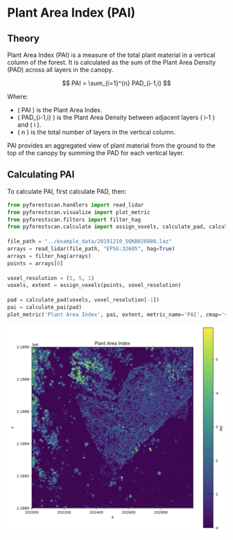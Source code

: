 # Plant Area Index (PAI)

## Theory

Plant Area Index (PAI) is a measure of the total plant material in a vertical column of the forest. It is calculated as the sum of the Plant Area Density (PAD) across all layers in the canopy.

$$ PAI = \sum_{i=1}^{n} PAD_{i-1,i} $$

Where:
-   \( PAI \) is the Plant Area Index.
-   \( PAD_{i-1,i} \) is the Plant Area Density between adjacent layers \( i-1 \) and \( i \).
-   \( n \) is the total number of layers in the vertical column.

PAI provides an aggregated view of plant material from the ground to the
top of the canopy by summing the PAD for each vertical layer.

## Calculating PAI

To calculate PAI, first calculate PAD, then:

```python
from pyforestscan.handlers import read_lidar
from pyforestscan.visualize import plot_metric
from pyforestscan.filters import filter_hag
from pyforestscan.calculate import assign_voxels, calculate_pad, calculate_pai

file_path = "../example_data/20191210_5QKB020880.laz"
arrays = read_lidar(file_path, "EPSG:32605", hag=True)
arrays = filter_hag(arrays)
points = arrays[0]

voxel_resolution = (5, 5, 1) 
voxels, extent = assign_voxels(points, voxel_resolution)

pad = calculate_pad(voxels, voxel_resolution[-1])
pai = calculate_pai(pad)
plot_metric('Plant Area Index', pai, extent, metric_name='PAI', cmap='viridis', fig_size=None)
```

![pai.png](../../images/pai.png)